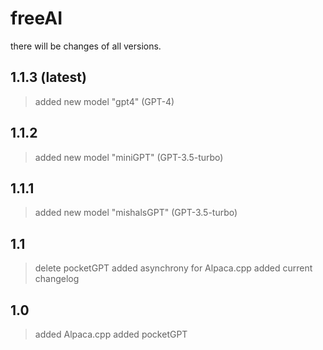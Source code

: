 # freeAI
there will be changes of all versions.

## 1.1.3 (latest)
> added new model "gpt4" (GPT-4)
## 1.1.2
> added new model "miniGPT" (GPT-3.5-turbo)
## 1.1.1
> added new model "mishalsGPT" (GPT-3.5-turbo)
## 1.1
> delete pocketGPT
> added asynchrony for Alpaca.cpp
> added current changelog
## 1.0
> added Alpaca.cpp
> added pocketGPT
